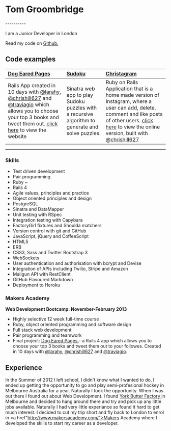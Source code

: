 <h1> Tom Groombridge </h1>
----------

I am a Junior Developer in London

Read my code on  <a href="https://github.com/TomGroombridge"> Github. </a>

Code examples
-------------

| <a href="https://github.com/TomGroombridge/book_project">Dog Eared Pages</a> | <a href="https://github.com/TomGroombridge/Sudoku-Web-Version">Sudoku</a> | <a href="https://github.com/TomGroombridge/christagram"> Christagram </a> |
|:--------------- |:-------- |:--------- |
|Rails App created in 10 days with <a href="https://github.com/larahy">@larahy</a>, <a href="https://github.com/chrishill627">@chrishill627</a> and <a href="https://github.com/traviago">@traviagio</a> which allows you to choose your top 3 books and tweet them out. <a href="http://dogearedpages.me"> click here</a>  to view the website | Sinatra web app to play Sudoku puzzles with a recursive algorithm to generate and solve puzzles. | Ruby on Rails Application that is a home made version of Instagram, where a user can add, delete, comment and like posts of other users. <a href="http://christagram.herokuapp.com/welcome/index"> click here</a> to view the online version, built with <a href="https://github.com/chrishill627">@chrishill627</a> |

----------

### Skills

  - Test­ driven development
  - Pair programming
  - Ruby ~
  - Rails 4
  - Agile values, principles and practice
  - Object­ oriented principles and design
  - PostgreSQL
  - Sinatra and DataMapper
  - Unit testing with RSpec
  - Integration testing with Capybara
  - FactoryGirl fixtures and Shoulda matchers
  - Version control with git and GitHub
  - JavaScript, jQuery and CoffeeScript
  - HTML5
  - ERB
  - CSS3, Sass and Twitter Bootstrap 3
  - WebSockets
  - User authentication and authorisation with bcrypt and Devise
  - Integration of APIs including Twilio, Stripe and Amazon
  - Mailgun API with RestClient
  - GitHub Flavoured Markdown
  - Deployment to Heroku



  ### Makers Academy
**Web Development Bootcamp: November-February 2013**

  - Highly selective 12 week full-time course
  - Ruby, object oriented programming and software design
  - Full stack web development
  - Pair programming and teamwork
  - Final project: <a href="http://dogearedpages.me"> Dog Eared Pages </a> - a Rails 4 app which allows you to choose your top 3 books and tweet them out to your followes. Created in 10 days with <a href="https://github.com/larahy">@larahy</a>, <a href="https://github.com/chrishill627">@chrishill627</a> and <a href="https://github.com/traviago">@traviagio</a>.


Experience
----------

In the Summer of 2012 I left school, I didn't know what I wanted to do, I ended up getting the opportunity to go and play semi-profesional hockey in Melbourne Australia for a year. Naturally I took the opportunity. When I was out there I found out about Web Development. I found <a href="http://yorkbutterfactory.com/"> York Butter Factory </a> in Melbourne and decided to hang around there and try and pick up any little jobs available. Naturally I had very little experiance so found it hard to get much interest. I decided to cut my trip short and fly back to London to enrol in <a href"http://www.makersacademy.com/">Makers Academy</a> where I developed the skills to start my career as a developer.
